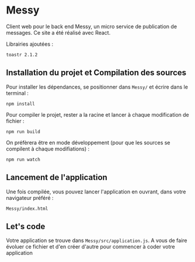 # Messy

Client web pour le back end Messy, un micro service de publication de messages.
Ce site a été réalisé avec React.

Librairies ajoutées :

    toastr 2.1.2

## Installation du projet et Compilation des sources

Pour installer les dépendances, se positionner dans `Messy/` et écrire dans le terminal :

    npm install

Pour compiler le projet, rester a la racine et lancer à chaque modification de fichier :

    npm run build

On préfèrera être en mode développement (pour que les sources se compilent à chaque modifiations) :

    npm run watch

## Lancement de l'application

Une fois compilée, vous pouvez lancer l'application en ouvrant, dans votre navigateur préféré :

    Messy/index.html

## Let's code

Votre application se trouve dans `Messy/src/application.js`. A vous de faire évoluer ce fichier et d'en créer d'autre pour commencer à coder votre application

